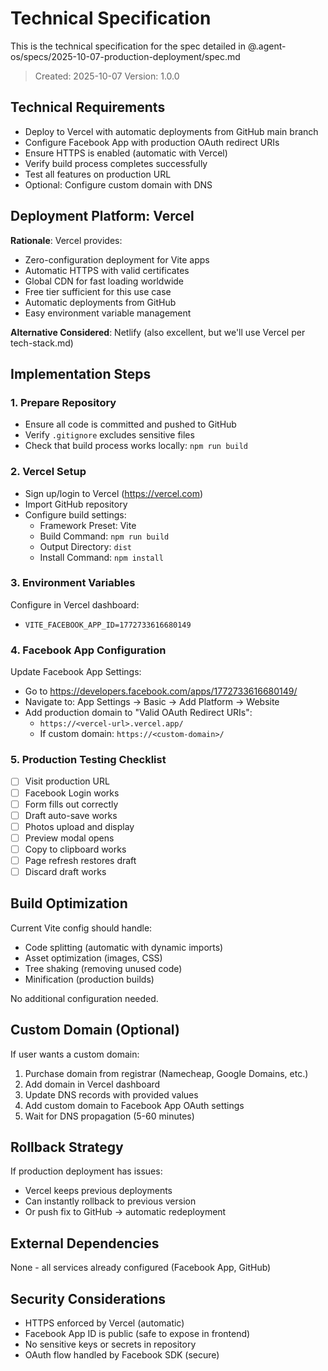 # Technical Specification

This is the technical specification for the spec detailed in @.agent-os/specs/2025-10-07-production-deployment/spec.md

> Created: 2025-10-07
> Version: 1.0.0

## Technical Requirements

- Deploy to Vercel with automatic deployments from GitHub main branch
- Configure Facebook App with production OAuth redirect URIs
- Ensure HTTPS is enabled (automatic with Vercel)
- Verify build process completes successfully
- Test all features on production URL
- Optional: Configure custom domain with DNS

## Deployment Platform: Vercel

**Rationale**: Vercel provides:
- Zero-configuration deployment for Vite apps
- Automatic HTTPS with valid certificates
- Global CDN for fast loading worldwide
- Free tier sufficient for this use case
- Automatic deployments from GitHub
- Easy environment variable management

**Alternative Considered**: Netlify (also excellent, but we'll use Vercel per tech-stack.md)

## Implementation Steps

### 1. Prepare Repository

- Ensure all code is committed and pushed to GitHub
- Verify `.gitignore` excludes sensitive files
- Check that build process works locally: `npm run build`

### 2. Vercel Setup

- Sign up/login to Vercel (https://vercel.com)
- Import GitHub repository
- Configure build settings:
  - Framework Preset: Vite
  - Build Command: `npm run build`
  - Output Directory: `dist`
  - Install Command: `npm install`

### 3. Environment Variables

Configure in Vercel dashboard:
- `VITE_FACEBOOK_APP_ID=1772733616680149`

### 4. Facebook App Configuration

Update Facebook App Settings:
- Go to https://developers.facebook.com/apps/1772733616680149/
- Navigate to: App Settings → Basic → Add Platform → Website
- Add production domain to "Valid OAuth Redirect URIs":
  - `https://<vercel-url>.vercel.app/`
  - If custom domain: `https://<custom-domain>/`

### 5. Production Testing Checklist

- [ ] Visit production URL
- [ ] Facebook Login works
- [ ] Form fills out correctly
- [ ] Draft auto-save works
- [ ] Photos upload and display
- [ ] Preview modal opens
- [ ] Copy to clipboard works
- [ ] Page refresh restores draft
- [ ] Discard draft works

## Build Optimization

Current Vite config should handle:
- Code splitting (automatic with dynamic imports)
- Asset optimization (images, CSS)
- Tree shaking (removing unused code)
- Minification (production builds)

No additional configuration needed.

## Custom Domain (Optional)

If user wants a custom domain:
1. Purchase domain from registrar (Namecheap, Google Domains, etc.)
2. Add domain in Vercel dashboard
3. Update DNS records with provided values
4. Add custom domain to Facebook App OAuth settings
5. Wait for DNS propagation (5-60 minutes)

## Rollback Strategy

If production deployment has issues:
- Vercel keeps previous deployments
- Can instantly rollback to previous version
- Or push fix to GitHub → automatic redeployment

## External Dependencies

None - all services already configured (Facebook App, GitHub)

## Security Considerations

- HTTPS enforced by Vercel (automatic)
- Facebook App ID is public (safe to expose in frontend)
- No sensitive keys or secrets in repository
- OAuth flow handled by Facebook SDK (secure)
